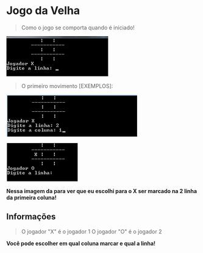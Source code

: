 # Jogo da Velha

> Como o jogo se comporta quando é iniciado!

![image](/images/1.png)

> O primeiro movimento [EXEMPLOS]:

![img2](/images/2.png)

![img3](/images/3.png)
 
 **Nessa imagem da para ver que eu escolhi para o X ser marcado na 2 linha da primeira coluna!**


## Informações
> O jogador "X" é o jogador 1
> O jogador "O" é o jogador 2

**Você pode escolher em qual coluna marcar e qual a linha!**
